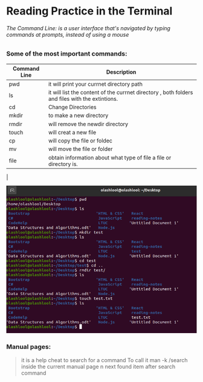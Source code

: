 # Reading Practice in the Terminal

###### The Command Line: is a user interface that's navigated by typing commands at prompts, instead of using a mouse


### Some of the most important commands:

| Command Line | Description |
| ----------- | ----------- |
| pwd |it will print your currnet directory path |
| ls | it will list the content of the currnet directory , both folders and files with the extintions. |
| cd | Change Directories |
| mkdir | to make a new directory |
| rmdir | will remove the newdir directory |
| touch | will creat a new file |
| cp | will copy the file or foldec |
| mv | will move the file or folder |
| file | obtain information about what type of file a file or directory is.
 |


![Command Line](Screenshot4.png)

### Manual pages:
> it is a help cheat to search for a command To call it man -k /search inside the current manual page n next found item after search command